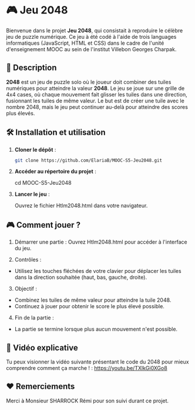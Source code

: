 # 🎮 Jeu 2048

Bienvenue dans le projet **Jeu 2048**, qui consistait à reproduire le célèbre jeu de puzzle numérique. Ce jeu à été codé à l'aide de trois languages informatiques (JavaScript, HTML et CSS) dans le cadre de l'unité d'enseignement MOOC au sein de l'institut Villebon Georges Charpak.

## 📝 Description

**2048** est un jeu de puzzle solo où le joueur doit combiner des tuiles numériques pour atteindre la valeur **2048**. Le jeu se joue sur une grille de 4x4 cases, où chaque mouvement fait glisser les tuiles dans une direction, fusionnant les tuiles de même valeur. Le but est de créer une tuile avec le nombre 2048, mais le jeu peut continuer au-delà pour atteindre des scores plus élevés.


## 🛠️ Installation et utilisation

1. **Cloner le dépôt** :

   ```bash
   git clone https://github.com/ElariaB/MOOC-S5-Jeu2048.git
   
2. **Accéder au répertoire du projet** :
   
   cd MOOC-S5-Jeu2048

3. **Lancer le jeu** :
   
   Ouvrez le fichier Htlm2048.html dans votre navigateur.

## 🎮 Comment jouer ?

1. Démarrer une partie : Ouvrez Htlm2048.html pour accéder à l'interface du jeu.

2. Contrôles :
  - Utilisez les touches fléchées de votre clavier pour déplacer les tuiles dans la direction souhaitée (haut, bas, gauche, droite).
3. Objectif :
  - Combinez les tuiles de même valeur pour atteindre la tuile 2048.
  - Continuez à jouer pour obtenir le score le plus élevé possible.
4. Fin de la partie :
  - La partie se termine lorsque plus aucun mouvement n'est possible.

## 🎥 Vidéo explicative
Tu peux visionner la vidéo suivante présentant le code du 2048 pour mieux comprendre comment ça marche ! :
https://youtu.be/TXlkGi0XGo8

## ❤️ Remerciements
Merci à Monsieur SHARROCK Rémi pour son suivi durant ce projet.


